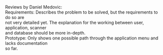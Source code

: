 Reviews by Daniel Medovic:  
Requirements: Describes the problem to be solved, but the requirements to do so are  
not very detailed yet. The explanation for the working between user, application, scanner  
and database should be more in-depth.  
Prototype: Only shows one possible path through the application menu and lacks documentation   
so far.  
